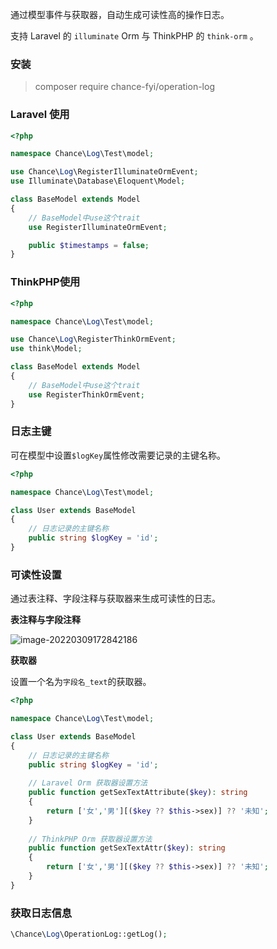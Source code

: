 通过模型事件与获取器，自动生成可读性高的操作日志。

支持 Laravel 的 `illuminate` Orm  与 ThinkPHP 的 `think-orm` 。

### 安装

> composer require chance-fyi/operation-log

### Laravel 使用

```php
<?php

namespace Chance\Log\Test\model;

use Chance\Log\RegisterIlluminateOrmEvent;
use Illuminate\Database\Eloquent\Model;

class BaseModel extends Model
{
    // BaseModel中use这个trait
    use RegisterIlluminateOrmEvent;

    public $timestamps = false;
}
```

### ThinkPHP使用

```php
<?php

namespace Chance\Log\Test\model;

use Chance\Log\RegisterThinkOrmEvent;
use think\Model;

class BaseModel extends Model
{
    // BaseModel中use这个trait
    use RegisterThinkOrmEvent;
}
```

### 日志主键

可在模型中设置`$logKey`属性修改需要记录的主键名称。

```php
<?php

namespace Chance\Log\Test\model;

class User extends BaseModel
{
    // 日志记录的主键名称
    public string $logKey = 'id';
}
```

### 可读性设置

通过表注释、字段注释与获取器来生成可读性的日志。

**表注释与字段注释**

![image-20220309172842186](https://image.chance.fyi/image-20220309172842186.png)

**获取器**

设置一个名为`字段名_text`的获取器。

```php
<?php

namespace Chance\Log\Test\model;

class User extends BaseModel
{
    // 日志记录的主键名称
    public string $logKey = 'id';
    
    // Laravel Orm 获取器设置方法
    public function getSexTextAttribute($key): string
    {
        return ['女','男'][($key ?? $this->sex)] ?? '未知';
    }
    
    // ThinkPHP Orm 获取器设置方法
    public function getSexTextAttr($key): string
    {
        return ['女','男'][($key ?? $this->sex)] ?? '未知';
    }
}
```

### 获取日志信息

```php
\Chance\Log\OperationLog::getLog();
```

